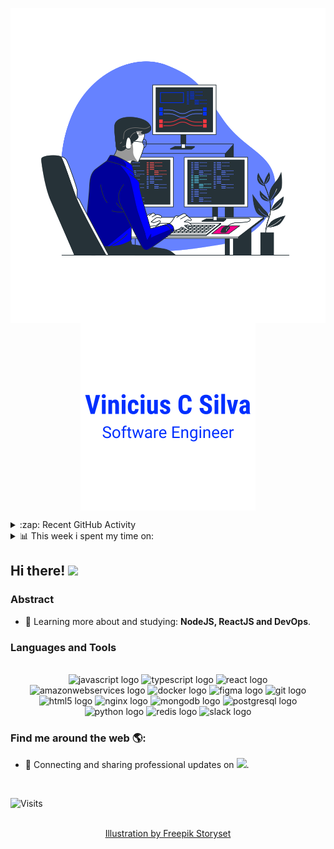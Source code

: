 <!--
**vcsil/vcsil** is a ✨ _special_ ✨ repository because its `README.md` (this file) appears on your GitHub profile.

Here are some ideas to get you started:

- 🔭 I’m currently working on ...
- 🌱 I’m currently learning ...
- 👯 I’m looking to collaborate on ...
- 🤔 I’m looking for help with ...
- 💬 Ask me about ...
- 📫 How to reach me: ...
- 😄 Pronouns: ...
- ⚡ Fun fact: ...
-->

<p align="center">
  <span>
    <img align="center" width="510" src="./images/programming-banner.svg" />
  </a>
  <span>
    <img align="center" width="280" src="./images/signature.png" />
  </a>
</p>

<div align="center">

</div>

<details>
  <summary>:zap: Recent GitHub Activity</summary>
  
<!--RECENT_ACTIVITY:last_update-->
Last Updated: Saturday, September 16th, 2023, 3:42:31 AM
<!--RECENT_ACTIVITY:last_update_end-->

<!--RECENT_ACTIVITY:start-->
1. ⬆️ Pushed 1 commit(s) to [vcsil/Interactive-Flowchart-UFG](https://github.com/vcsil/Interactive-Flowchart-UFG)<br>
2. ⬆️ Pushed 1 commit(s) to [vcsil/rabbit-to-the-hole](https://github.com/vcsil/rabbit-to-the-hole)<br>
3. ⬆️ Pushed 1 commit(s) to [vcsil/rabbit-to-the-hole](https://github.com/vcsil/rabbit-to-the-hole)<br>
4. ⬆️ Pushed 1 commit(s) to [vcsil/rabbit-to-the-hole](https://github.com/vcsil/rabbit-to-the-hole)<br>
5. ⬆️ Pushed 1 commit(s) to [vcsil/rabbit-to-the-hole](https://github.com/vcsil/rabbit-to-the-hole)<br>
6. 🔱 Forked [vcsil/rabbit-to-the-hole](https://github.com/vcsil/rabbit-to-the-hole) from [MrFrenik/gs_project_template](https://github.com/MrFrenik/gs_project_template)<br>
7. ⬆️ Pushed 2 commit(s) to [vcsil/compararArquivosOFX](https://github.com/vcsil/compararArquivosOFX)<br>
 <!--RECENT_ACTIVITY:end-->

</details>

<details>
  <summary>📊 This week i spent my time on:</summary>

  <!--START_SECTION:waka-->

```txt
JavaScript   0 secs          █████████████████████████   100.00 %
```

<!--END_SECTION:waka-->

</details>

## Hi there! <img src="https://raw.githubusercontent.com/iampavangandhi/iampavangandhi/master/gifs/Hi.gif" width="30px"></h2>

### Abstract

<!-- -   👨‍💻 I'm currently working full-time at ****. -->

-   🌱 Learning more about and studying: **NodeJS, ReactJS and DevOps**.

### Languages and Tools

<br/>

<div align="center">
  <img src="https://cdn.jsdelivr.net/gh/devicons/devicon/icons/javascript/javascript-original.svg" height="40" width="52" alt="javascript logo"  />
  <img src="https://cdn.jsdelivr.net/gh/devicons/devicon/icons/typescript/typescript-original.svg" height="40" width="52" alt="typescript logo"  />
  <img src="https://cdn.jsdelivr.net/gh/devicons/devicon/icons/react/react-original.svg" height="40" width="52" alt="react logo"  />
  <img src="https://cdn.jsdelivr.net/gh/devicons/devicon/icons/amazonwebservices/amazonwebservices-original.svg" height="40" width="52" alt="amazonwebservices logo"  />
  <img src="https://cdn.jsdelivr.net/gh/devicons/devicon/icons/docker/docker-original.svg" height="40" width="52" alt="docker logo"  />
  <img src="https://cdn.jsdelivr.net/gh/devicons/devicon/icons/figma/figma-original.svg" height="40" width="52" alt="figma logo"  />
  <img src="https://cdn.jsdelivr.net/gh/devicons/devicon/icons/git/git-original.svg" height="40" width="52" alt="git logo"  />
  <img src="https://cdn.jsdelivr.net/gh/devicons/devicon/icons/html5/html5-original.svg" height="40" width="52" alt="html5 logo"  />
  <img src="https://cdn.jsdelivr.net/gh/devicons/devicon/icons/nginx/nginx-original.svg" height="40" width="52" alt="nginx logo"  />
  <img src="https://cdn.jsdelivr.net/gh/devicons/devicon/icons/mongodb/mongodb-original.svg" height="40" width="52" alt="mongodb logo"  />
  <img src="https://cdn.jsdelivr.net/gh/devicons/devicon/icons/postgresql/postgresql-original.svg" height="40" width="52" alt="postgresql logo"  />
  <img src="https://cdn.jsdelivr.net/gh/devicons/devicon/icons/python/python-original.svg" height="40" width="52" alt="python logo"  />
  <img src="https://cdn.jsdelivr.net/gh/devicons/devicon/icons/redis/redis-original.svg" height="40" width="52" alt="redis logo"  />
  <img src="https://cdn.jsdelivr.net/gh/devicons/devicon/icons/slack/slack-original.svg" height="40" width="52" alt="slack logo"  />
</div>

### Find me around the web 🌎:

-   💼 Connecting and sharing professional updates on <a href="https://www.linkedin.com/in/vcsil/"><img src="https://img.shields.io/badge/LinkedIn-0077B5?style=for-the-badge&logo=linkedin&logoColor=white" width=88px/></a>.

<br/>

<!-- ![](https://komarev.com/ghpvc/?color=blue&style=flat&username=vcsil) -->

<p><img src="https://visitor-badge.glitch.me/badge?page_id=vcsil.vcsil" alt="Visits"></p>

<p align="center">
  <br/>
  <a href="https://storyset.com/web">Illustration by Freepik Storyset</a>
</p>
